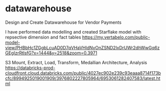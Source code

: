 # datawarehouse
Design and Create Datawarehouse for Vendor Payments

I have performed data modelling and created Starflake model with repsective dimension and fact tables
https://my.vertabelo.com/public-model-view/PHBbHc1ZGgbLcuAD0D7qVHaVHldNvOnZSND2lxDrUWr2dhWwGq6zGEgIzrRtlsfG?x=1444&y=2518&zoom=0.3971

S3 Mount, Extract, Load, Transform, Medallian Architecture, Analysis
https://databricks-prod-cloudfront.cloud.databricks.com/public/4027ec902e239c93eaaa8714f173bcfc/8994925019001909/3976802227805964/6953061282407583/latest.html


